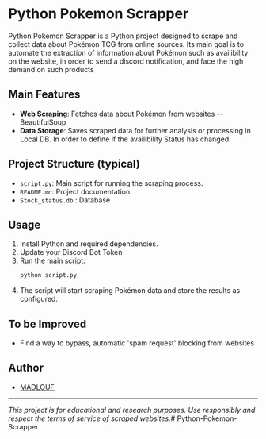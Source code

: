 # Python Pokemon Scrapper

Python Pokemon Scrapper is a Python project designed to scrape and collect data about Pokémon TCG from online sources. Its main goal is to automate the extraction of information about Pokémon such as availibility on the website, in order to send a discord notification, and face the high demand on such products

## Main Features

- **Web Scraping**: Fetches data about Pokémon from websites -- BeautifulSoup
- **Data Storage**: Saves scraped data for further analysis or processing in Local DB. In order to define if the availibility Status has changed.

## Project Structure (typical)

- `script.py`: Main script for running the scraping process.
- `README.md`: Project documentation.
- `Stock_status.db` : Database
## Usage

1. Install Python and required dependencies.
2. Update your Discord Bot Token
3. Run the main script:  
   ```bash
   python script.py
   ```
4. The script will start scraping Pokémon data and store the results as configured.


## To be Improved

- Find a way to bypass, automatic 'spam request' blocking from websites
  
## Author

- [MADLOUF](https://github.com/MADLOUF)

---

*This project is for educational and research purposes. Use responsibly and respect the terms of service of scraped websites.*# Python-Pokemon-Scrapper
